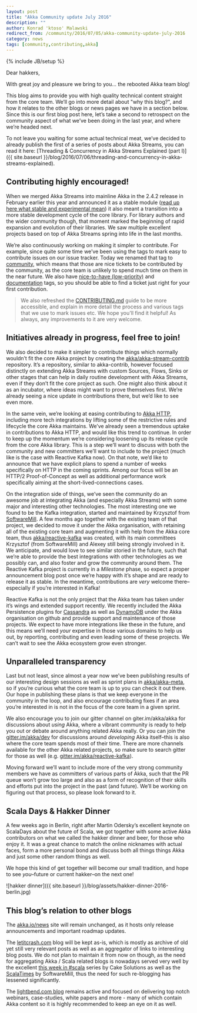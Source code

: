 ```yaml
---
layout: post
title: "Akka Community update July 2016"
description: ""
author: Konrad 'ktoso' Malawski
redirect_from: /community/2016/07/05/akka-community-update-july-2016
category: news
tags: [community,contributing,akka]
---
```

{% include JB/setup %}

Dear hakkers,

With great joy and pleasure we bring to you... the rebooted Akka team blog! 

This blog aims to provide you with high quality technical content straight from the core team. We’ll go into more detail about "why this blog?", and how it relates to the other blogs or news pages we have in a section below. Since this is our first blog post here, let’s take a second to retrospect on the community aspect of what we’ve been doing in the last year, and where we’re headed next.

To not leave you waiting for some actual technical meat, we’ve decided to already publish the first of a series of posts about Akka Streams, you can read it here: [Threading & Concurrency in Akka Streams Explained (part I)]({{ site.baseurl }}/blog/2016/07/06/threading-and-concurrency-in-akka-streams-explained).

## Contributing highly encouraged!

When we merged Akka Streams into mainline Akka in the 2.4.2 release in February earlier this year and announced it as a stable module ([read up here what stable and experimental mean](http://doc.akka.io/docs/akka/2.4/common/binary-compatibility-rules.html)) it also meant a transition into a more stable development cycle of the core library. For library authors and the wider community though, that moment marked the beginning of rapid expansion and evolution of their libraries. We saw multiple excellent projects based on top of Akka Streams spring into life in the last months.

We’re also continuously working on making it simpler to contribute. For example, since quite some time we’ve been using the tags to mark easy to contribute issues on our issue tracker. Today we renamed that tag to [community](https://github.com/akka/akka/labels/community), which means that those are nice tickets to be contributed by the community, as the core team is unlikely to spend much time on them in the near future. We also have [nice-to-have (low-priority)](https://github.com/akka/akka/issues?utf8=%E2%9C%93&q=is%3Aopen%20is%3Aissue%20label%3A%22nice-to-have%20(low-prio)%22%20) and [documentation](https://github.com/akka/akka/issues?q=is%3Aopen+is%3Aissue+label%3At%3Adocs) tags, so you should be able to find a ticket just right for your first contribution.

> We also refreshed the [CONTRIBUTING.md](https://github.com/akka/akka/blob/master/CONTRIBUTING.md) guide to be more accessible, and explain in more detail the process and various tags that we use to mark issues etc. We hope you'll find it helpful! As always, any improvements to it are very welcome.

## Initiatives already in progress, feel free to join!

We also decided to make it simpler to contribute things which normally wouldn’t fit the core Akka project by creating the [akka/akka-stream-contrib](https://github.com/akka/akka-stream-contrib) repository. It’s a repository, similar to akka-contrib, however focused distinctly on extending Akka Streams with custom  Sources, Flows, Sinks or other stages that can help in daily routine development with Akka Streams, even if they don’t fit the core project as such. One might also think about it as an incubator, where ideas might want to prove themselves first. We’re already seeing a nice update in contributions there, but we’d like to see even more.

In the same vein, we’re looking at easing contributing to [Akka HTTP](https://github.com/akka/akka/issues?q=is%3Aopen+is%3Aissue+label%3At%3Ahttp), including more tech integrations by lifting some of the restrictive rules and lifecycle the core Akka maintains. We’ve already seen a tremendous uptake in contributions to Akka HTTP, and would like this trend to continue. In order to keep up the momentum we’re considering loosening up its release cycle from the core Akka library. This is a step we’ll want to discuss with both the community and new committers we’ll want to include to the project (much like is the case with Reactive Kafka now). On that note, we’d like to announce that we have explicit plans to spend a number of weeks specifically on HTTP in the coming sprints. Among our focus will be an HTTP/2 Proof-of-Concept as well as additional performance work specifically aiming at the short-lived-connections cases.

On the integration side of things, we’ve seen the community do an awesome job at integrating Akka (and especially Akka Streams) with some major and interesting other technologies. The most interesting one we found to be the Kafka integration, started and maintained by Krzysztof from [SoftwareMill](https://softwaremill.com/). A few months ago together with the existing team of that project, we decided to move it under the Akka organisation, with retaining all of the existing core team and augmenting it with help from the Akka core team, thus [akka/reactive-kafka](https://github.com/akka/reactive-kafka) was created, with its main committees Krzysztof (from SoftwareMill) and Alexey still being strongly involved in it. We anticipate, and would love to see similar storied in the future, such that we’re able to provide the best integrations with other technologies as we possibly can, and also foster and grow the community around them. The Reactive Kafka project is currently in a *Milestone* phase, so expect a proper announcement blog post once we’re happy with it’s shape and are ready to release it as stable. In the meantime, contributions are *very* welcome there–especially if you’re interested in Kafka!

Reactive Kafka is not the only project that the Akka team has taken under it’s wings and extended support recently. We recently included the Akka Persistence plugins for [Cassandra](https://github.com/akka/akka-persistence-cassandra) as well as [DynamoDB](https://github.com/akka/akka-persistence-dynamodb) under the Akka organisation on github and provide support and maintenance of those projects. We expect to have more integrations like these in the future, and this means we’ll need *your* expertise in those various domains to help us out, by reporting, contributing and even leading some of these projects. We can’t wait to see the Akka ecosystem grow even stronger.

## Unparalleled transparency

Last but not least, since almost a year now we’ve been publishing results of our interesting design sessions as well as sprint plans in [akka/akka-meta](https://github.com/akka/akka-meta), so if you’re curious what the core team is up to you can check it out there. Our hope in publishing these plans is that we keep everyone in the community in the loop, and also encourage contributing fixes if an area you’re interested in is not in the focus of the core team in a given sprint.

We also encourage you to join our gitter channel on giter.im/akka/akka for discussions about *using* Akka, where a vibrant community is ready to help you out or debate around anything related Akka really. Or you can join the [gitter.im/akka/dev](https://gitter.im/akka/dev) for discussions around *developing* Akka itself–this is also where the core team spends most of their time. There are more channels available for the other Akka related projects, so make sure to search gitter for those as well (e.g. [gitter.im/akka/reactive-kafka](https://gitter.im/akka/reactive-kafka)).

Moving forward we’ll want to include more of the very strong community members we have as committers of various parts of Akka, such that the PR queue won’t grow too large and also as a form of recognition of their skills and efforts put into the project in the past (and future). We’ll be working on figuring out that process, so please look forward to it.

	

## Scala Days & Hakker Dinner

A few weeks ago in Berlin, right after Martin Odersky’s excellent keynote on ScalaDays about the future of Scala, we got together with some active Akka contributors on what we called the hakker dinner and beer, for those who enjoy it. It was a great chance to match the online nicknames with actual faces, form a more personal bond and discuss both all things things Akka and just some other random things as well.

We hope this kind of get together will become our small tradition, and hope to see *you*–future or current hakker–on the next one!

![hakker dinner]({{ site.baseurl }}/blog/assets/hakker-dinner-2016-berlin.jpg)

## This blog’s relation to other blogs

The [akka.io/news](http://akka.io/news/) site will remain unchanged, as it hosts only release announcements and important roadmap updates. 

The [letitcrash.com](http://letitcrash.com/) blog will be kept as-is, which is mostly as archive of old yet still very relevant posts as well as an aggregator of links to interesting blog posts. We do not plan to maintain it from now on though, as the need for aggregating Akka / Scala related blogs is nowadays served very well by the excellent [this week in #scala](http://www.cakesolutions.net/teamblogs) series by Cake Solutions as well as the [ScalaTimes](http://scalatimes.com/) by SoftwareMill, thus the need for such re-blogging has lessened significantly. 

The [lightbend.com blog](https://www.lightbend.com/blog) remains active and focused on delivering top notch webinars, case-studies, white papers and more - many of which contain Akka content so it is highly recommended to keep an eye on it as well.
